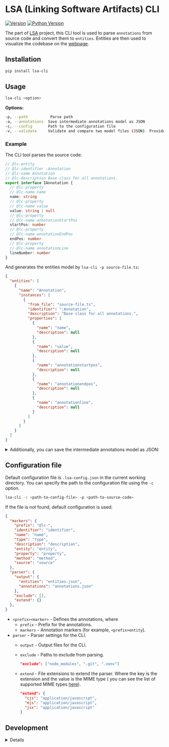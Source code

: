# LSA (Linking Software Artifacts) CLI

[![Version](https://img.shields.io/pypi/v/lsa-cli?logo=pypi)](https://pypi.org/project/lsa-cli)
[![Python Version](https://img.shields.io/pypi/pyversions/lsa-cli?logo=python&logoColor=white)](https://pypi.org/project/lsa-cli)

The part of [LSA](https://github.com/MarkSeliverstov/MFF-bachelor-work) project,
this CLI tool is used to parse `annotations` from source code and convert them
to `entities`. Entities are then used to visualize the codebase on the
[webpage](https://markseliverstov.github.io/MFF-bachelor-work).

## Installation

```bash
pip install lsa-cli
```

## Usage

```bash
lsa-cli <option>
```

**Options:**

```bash
-p, --path          Parse path
-a, --annotations  Save intermediate annotations model as JSON
-c, --config       Path to the configuration file
-v, --validate     Validate and compare two model files (JSON). Provide two file paths.
```

### Example

The CLI tool parses the source code:

```typescript
// @lc-entity
// @lc-identifier :Annotation
// @lc-name Annotation
// @lc-description Base class for all annotations.
export interface IAnnotation {
  // @lc-property
  // @lc-name name
  name: string
  // @lc-property
  // @lc-name value
  value: string | null
  // @lc-property
  // @lc-name annotationStartPos
  startPos: number
  // @lc-property
  // @lc-name annotationEndPos
  endPos: number
  // @lc-property
  // @lc-name annotationLine
  lineNumber: number
}
```

And generates the entities model by `lsa-cli -p source-file.ts`:

```json
{
  "entities": [
    {
      "name": "Annotation",
      "instances": [
        {
          "from_file": "source-file.ts",
          "identifier": ":Annotation",
          "description": "Base class for all annotations.",
          "properties": [
            {
              "name": "name",
              "description": null
            },
            {
              "name": "value",
              "description": null
            },
            {
              "name": "annotationstartpos",
              "description": null
            },
            {
              "name": "annotationendpos",
              "description": null
            },
            {
              "name": "annotationline",
              "description": null
            }
          ]
        }
      ]
    }
  ]
}
```

<details>
<summary>
Additionally, you can save the intermediate annotations model as JSON:
</summary>

```json
{
    "filesAnnotations": [
        {
            "relativeFilePath": "./source-file.ts",
            "annotations": [
                {
                    "name": "entity",
                    "value": null,
                    "lineNumber": 1
                },
                {
                    "name": "identifier",
                    "value": ":Annotation",
                    "lineNumber": 2
                },
                {
                    "name": "name",
                    "value": "Annotation",
                    "lineNumber": 3
                },
        ...
```

</details>

## Configuration file

Default configuration file is `.lsa-config.json` in the current working directory.
You can specify the path to the configuration file using the `-c` option.

```bash
lsa-cli -c <path-to-config-file> -p <path-to-source-code>
```

If the file is not found, default configuration is used:

```json
{
  "markers": {
    "prefix": "@lc-",
    "identifier": "identifier",
    "name": "name",
    "type": "type",
    "description": "description",
    "entity": "entity",
    "property": "property",
    "method": "method",
    "source": "source"
  },
  "parser": {
    "output": {
      "entities": "entities.json",
      "annotations": "annotations.json"
    },
    "exclude": [],
    "extend": {}
  },
}
```

- `<prefix><marker>` - Defines the annotations, where
  - `prefix` - Prefix for the annotations.
  - `markers` - Annotation markers (for example, `<prefix>entity`).
- `parser` - Parser settings for the CLI.
  - `output` - Output files for the CLI.
  - `exclude` - Paths to exclude from parsing.

    ```json
    "exclude": ["node_modules", ".git", ".venv"]
    ```

  - `extend` - File extensions to extend the parser. Where the key is the
    extension and the value is the MIME type ( you can see the list of supported
    MIME types [here](https://github.com/jeanralphaviles/comment_parser)).

    ```json
    "extend": {
      "cjs": "application/javascript",
      "mjs": "application/javascript",
      "jsx": "application/javascript"
    }
    ```

## Development

<details>

### Installation

```bash
poetry install
```

### Usage

```bash
poetry run lsa-cli
```

### Testing

```bash
pytest -c pyproject.toml
```

### Formatting

```bash
poetry run poe format-code
```

### Pre-commit

```bash
poetry shell
pre-commit install
```

</details>
